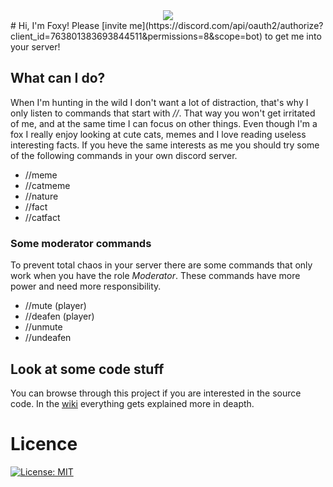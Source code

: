 <div style="text-align:center"><img src="https://raw.githubusercontent.com/Rickert41/Discord-Bot/main/utils/logo.png" /></div>
# Hi, I'm Foxy!
Please [invite me](https://discord.com/api/oauth2/authorize?client_id=763801383693844511&permissions=8&scope=bot) to get me into your server!

## What can I do?
When I'm hunting in the wild I don't want a lot of distraction, that's why I only listen to commands that start with *//*. That way you won't get irritated of me, and at the same time I can focus on other things. Even though I'm a fox I really enjoy looking at cute cats, memes and I love reading useless interesting facts. If you heve the same interests as me you should try some of the following commands in your own discord server.
* //meme
* //catmeme
* //nature
* //fact
* //catfact

### Some moderator commands
To prevent total chaos in your server there are some commands that only work when you have the role *Moderator*. These commands have more power and need more responsibility.
* //mute (player)
* //deafen (player)
* //unmute
* //undeafen

## Look at some code stuff
You can browse through this project if you are interested in the source code. In the [wiki](https://github.com/Rickert41/Discord-Bot/wiki) everything gets explained more in deapth.

# Licence
[![License: MIT](https://img.shields.io/badge/License-MIT-yellow.svg)](https://opensource.org/licenses/MIT)